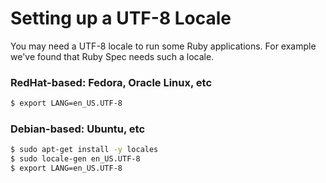 # Setting up a UTF-8 Locale

You may need a UTF-8 locale to run some Ruby applications. For example we've
found that Ruby Spec needs such a locale.

### RedHat-based: Fedora, Oracle Linux, etc

```bash
$ export LANG=en_US.UTF-8
```

### Debian-based: Ubuntu, etc

```bash
$ sudo apt-get install -y locales
$ sudo locale-gen en_US.UTF-8
$ export LANG=en_US.UTF-8
```
